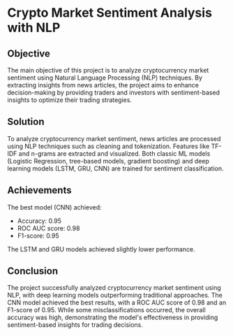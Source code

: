 # Crypto Market Sentiment Analysis with NLP

## Objective
The main objective of this project is to analyze cryptocurrency market sentiment using Natural Language Processing (NLP) techniques. By extracting insights from news articles, the project aims to enhance decision-making by providing traders and investors with sentiment-based insights to optimize their trading strategies.

## Solution
To analyze cryptocurrency market sentiment, news articles are processed using NLP techniques such as cleaning and tokenization. Features like TF-IDF and n-grams are extracted and visualized. Both classic ML models (Logistic Regression, tree-based models, gradient boosting) and deep learning models (LSTM, GRU, CNN) are trained for sentiment classification.

## Achievements
The best model (CNN) achieved:

-  Accuracy: 0.95
- ROC AUC score: 0.98
- F1-score: 0.95

The LSTM and GRU models achieved slightly lower performance.

## Conclusion
The project successfully analyzed cryptocurrency market sentiment using NLP, with deep learning models outperforming traditional approaches. The CNN model achieved the best results, with a ROC AUC score of 0.98 and an F1-score of 0.95. While some misclassifications occurred, the overall accuracy was high, demonstrating the model's effectiveness in providing sentiment-based insights for trading decisions.
